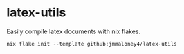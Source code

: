 # latex-utils
Easily compile latex documents with nix flakes.

```shell
nix flake init --template github:jmmaloney4/latex-utils
```

